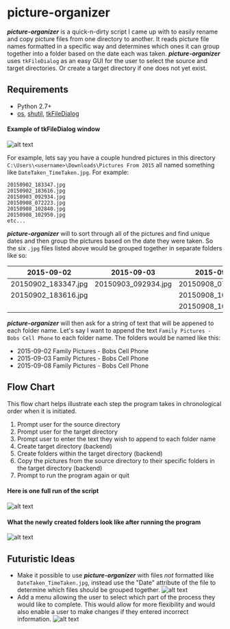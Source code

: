 # picture-organizer

***picture-organizer*** is a quick-n-dirty script I came up with to easily rename and copy picture files from one directory to another. It reads picture file names formatted in a specific way and determines which ones it can group together into a folder based on the date each was taken. ***picture-organizer*** uses `tkFileDialog` as an easy GUI for the user to select the source and target directories. Or create a target directory if one does not yet exist. 

## Requirements
* Python 2.7+
* [os](http://www.pythonforbeginners.com/os/pythons-os-module), [shutil](https://docs.python.org/2/library/shutil.html), [tkFileDialog](http://tkinter.unpythonic.net/wiki/tkFileDialog)

#### Example of tkFileDialog window

![alt text](https://cloud.githubusercontent.com/assets/17801234/16591181/e97cf5b4-4297-11e6-9e80-5124691ae06f.PNG "tkFileDialog Window")

For example, lets say you have a couple hundred pictures in this directory `C:\Users\<username>\Downloads\Pictures From 2015` all named something like `DateTaken_TimeTaken.jpg`. For example:
```
20150902_183347.jpg
20150902_183616.jpg
20150903_092934.jpg
20150908_072223.jpg
20150908_102840.jpg
20150908_102950.jpg
etc...
```

***picture-organizer*** will to sort through all of the pictures and find unique dates and then group the pictures based on the date they were taken. So the six `.jpg` files listed above would be grouped together in separate folders like so:

| 2015-09-02 | 2015-09-03 | 2015-09-08 |
|:---:|:---:|:---:|
| 20150902_183347.jpg | 20150903_092934.jpg | 20150908_072223.jpg |
| 20150902_183616.jpg | | 20150908_102840.jpg |
| | | 20150908_102950.jpg |

***picture-organizer*** will then ask for a string of text that will be appened to each folder name. Let's say I want to append the text `Family Pictures - Bobs Cell Phone` to each folder name. The folders would be named like this:
* 2015-09-02 Family Pictures - Bobs Cell Phone
* 2015-09-03 Family Pictures - Bobs Cell Phone
* 2015-09-08 Family Pictures - Bobs Cell Phone

## Flow Chart
This flow chart helps illustrate each step the program takes in chronological order when it is initiated.

1. Prompt user for the source directory
2. Prompt user for the target directory
3. Prompt user to enter the text they wish to append to each folder name
4. Create target directory (backend)
5. Create folders within the target directory (backend)
6. Copy the pictures from the source directory to their specific folders in the target directory (backend)
7. Prompt to run the program again or quit

#### Here is one full run of the script

![alt text](https://cloud.githubusercontent.com/assets/17801234/16480062/58fa8d42-3e61-11e6-98ac-455080015175.PNG "Full Run")

#### What the newly created folders look like after running the program

![alt text](https://cloud.githubusercontent.com/assets/17801234/16480108/950b9cc2-3e61-11e6-880d-95c643afcf78.PNG "Newly Created Folders")

## Futuristic Ideas
* Make it possible to use ***picture-organizer*** with files *not* formatted like `DateTaken_TimeTaken.jpg`, instead use the "Date" attribute of the file to determine which files should be grouped together.
![alt text](https://cloud.githubusercontent.com/assets/17801234/16497780/eb19e1ba-3eb5-11e6-873f-46d052ff1191.PNG "Future Date Taken Attribute")
* Add a menu allowing the user to select which part of the process they would like to complete. This would allow for more flexibility and would also enable a user to make changes if they entered incorrect information.
![alt text](https://cloud.githubusercontent.com/assets/17801234/16498104/6b96a5fc-3eb7-11e6-9086-809fcfa602f5.jpg "Future Menu System")
